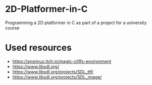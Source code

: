 # 2D-Platformer-in-C
Programming a 2D platformer in C as part of a project for a university course

# Used resources
* https://ansimuz.itch.io/magic-cliffs-environment
* https://www.libsdl.org/
* https://www.libsdl.org/projects/SDL_ttf/
* https://www.libsdl.org/projects/SDL_image/
